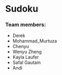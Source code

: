 # Sudoku

### Team members:

* Derek
* Mohammad_Murtuza
* Chenyu
* Wenyu Zheng
* Kayla Laufer
* Safal Gautam
* Andi
